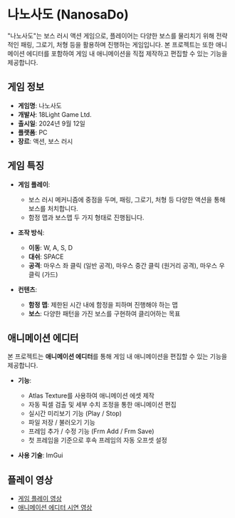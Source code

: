 # 나노사도 (NanosaDo)

"나노사도"는 보스 러시 액션 게임으로, 플레이어는 다양한 보스를 물리치기 위해 전략적인 패링, 그로기, 처형 등을 활용하며 진행하는 게임입니다. 본 프로젝트는 또한 애니메이션 에디터를 포함하여 게임 내 애니메이션을 직접 제작하고 편집할 수 있는 기능을 제공합니다.

## 게임 정보

- **게임명**: 나노사도
- **개발사**: 18Light Game Ltd.
- **출시일**: 2024년 9월 12일
- **플랫폼**: PC
- **장르**: 액션, 보스 러시

## 게임 특징

- **게임 플레이**: 
  - 보스 러시 메커니즘에 중점을 두며, 패링, 그로기, 처형 등 다양한 액션을 통해 보스를 처치합니다.
  - 함정 맵과 보스맵 두 가지 형태로 진행됩니다.

- **조작 방식**:
  - **이동**: W, A, S, D
  - **대쉬**: SPACE
  - **공격**: 마우스 좌 클릭 (일반 공격), 마우스 중간 클릭 (원거리 공격), 마우스 우 클릭 (가드)

- **컨텐츠**:
  - **함정 맵**: 제한된 시간 내에 함정을 피하며 진행해야 하는 맵
  - **보스**: 다양한 패턴을 가진 보스를 구현하여 클리어하는 목표

## 애니메이션 에디터

본 프로젝트는 **애니메이션 에디터**를 통해 게임 내 애니메이션을 편집할 수 있는 기능을 제공합니다.

- **기능**:
  - Atlas Texture를 사용하여 애니메이션 에셋 제작
  - 자동 픽셀 검출 및 세부 수치 조정을 통한 애니메이션 편집
  - 실시간 미리보기 기능 (Play / Stop)
  - 파일 저장 / 불러오기 기능
  - 프레임 추가 / 수정 기능 (Frm Add / Frm Save)
  - 첫 프레임을 기준으로 후속 프레임의 자동 오프셋 설정

- **사용 기술**: ImGui

## 플레이 영상

- [게임 플레이 영상](https://youtu.be/XG4QprhKvX4)
- [애니메이션 에디터 시연 영상](https://youtu.be/yf-_rK4AiII)

